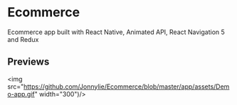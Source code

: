 # Ecommerce

Ecommerce app built with React Native, Animated API, React Navigation 5 and Redux

## Previews

<img src="https://github.com/Jonnylie/Ecommerce/blob/master/app/assets/Demo-app.gif" width="300")/>
